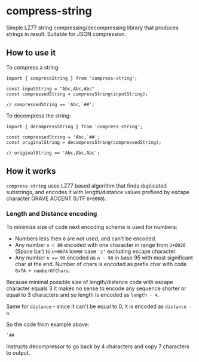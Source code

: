 # compress-string

Simple LZ77 string compressing/decompressing library that produces strings in result.
Suitable for JSON compression.

## How to use it

To compress a string:
``` JS
import { compressString } from 'compress-string';

const inputString = "Abc,Abc,Abc"
const compressedString = compressString(inputString);

// compressedString == 'Abc,`##';
```

To decompress the string:
``` JS
import { decompressString } from 'compress-string';

const compressedString = 'Abc,`##';
const originalString = decompressString(compressedString);

// originalString == 'Abc,Abc,Abc';
```

## How it works

`compress-string` uses LZ77 based algorithm that finds duplicated substrings, and encodes it with length/distance values prefixed by escape character GRAVE ACCENT (UTF `U+0060`).

### Length and Distance encoding

To minimize size of code next encoding scheme is used for numbers:
* Numbers less then `0` are not used, and can't be encoded.
* Any number `n < 89` encoded with one character in range from `U+0020` (Space bar) to `U+007A` lower case `'z'` excluding escape character.
* Any number `n >= 90` encoded as `n - 90` in base 95 with most significant char at the end. Number of chars is encoded as prefix char with code `0x7A + numberOfChars`.

Because minimal possible size of length/distance code with escape character equals 3 it makes no sense to encode any sequence shorter or equal to 3 characters and so length is encoded as `length - 4`.

Same for `distance` - since it can't be equal to 0, it is encoded as `distance - a`.

So the code from example above:
```
`##
```
Instructs decompressor to go back by 4 characters and copy 7 characters to output.
